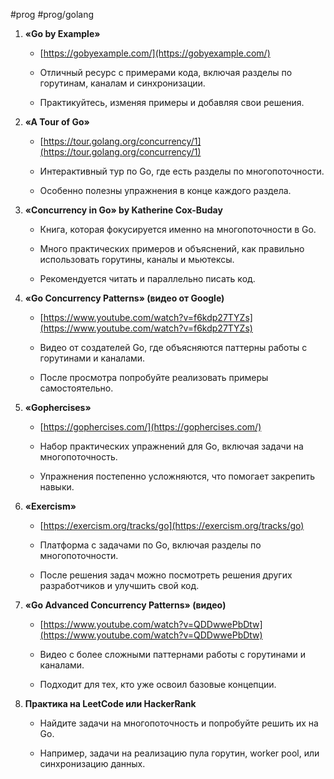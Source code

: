 #prog #prog/golang 

1. **«Go by Example»**
    
    - [https://gobyexample.com/](https://gobyexample.com/)
        
    - Отличный ресурс с примерами кода, включая разделы по горутинам, каналам и синхронизации.
        
    - Практикуйтесь, изменяя примеры и добавляя свои решения.
        
2. **«A Tour of Go»**
    
    - [https://tour.golang.org/concurrency/1](https://tour.golang.org/concurrency/1)
        
    - Интерактивный тур по Go, где есть разделы по многопоточности.
        
    - Особенно полезны упражнения в конце каждого раздела.
        
3. **«Concurrency in Go» by Katherine Cox-Buday**
    
    - Книга, которая фокусируется именно на многопоточности в Go.
        
    - Много практических примеров и объяснений, как правильно использовать горутины, каналы и мьютексы.
        
    - Рекомендуется читать и параллельно писать код.
        
4. **«Go Concurrency Patterns» (видео от Google)**
    
    - [https://www.youtube.com/watch?v=f6kdp27TYZs](https://www.youtube.com/watch?v=f6kdp27TYZs)
        
    - Видео от создателей Go, где объясняются паттерны работы с горутинами и каналами.
        
    - После просмотра попробуйте реализовать примеры самостоятельно.
        
5. **«Gophercises»**
    
    - [https://gophercises.com/](https://gophercises.com/)
        
    - Набор практических упражнений для Go, включая задачи на многопоточность.
        
    - Упражнения постепенно усложняются, что помогает закрепить навыки.
        
6. **«Exercism»**
    
    - [https://exercism.org/tracks/go](https://exercism.org/tracks/go)
        
    - Платформа с задачами по Go, включая разделы по многопоточности.
        
    - После решения задач можно посмотреть решения других разработчиков и улучшить свой код.
        
7. **«Go Advanced Concurrency Patterns» (видео)**
    
    - [https://www.youtube.com/watch?v=QDDwwePbDtw](https://www.youtube.com/watch?v=QDDwwePbDtw)
        
    - Видео с более сложными паттернами работы с горутинами и каналами.
        
    - Подходит для тех, кто уже освоил базовые концепции.
        
8. **Практика на LeetCode или HackerRank**
    
    - Найдите задачи на многопоточность и попробуйте решить их на Go.
        
    - Например, задачи на реализацию пула горутин, worker pool, или синхронизацию данных.